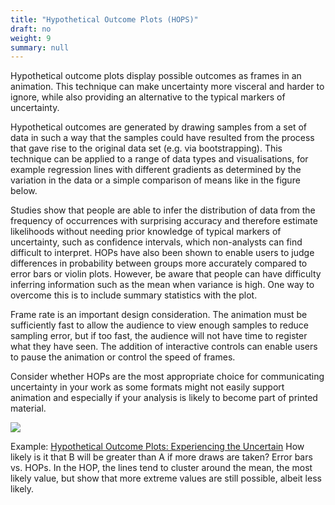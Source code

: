 ```yaml
---
title: "Hypothetical Outcome Plots (HOPS)"
draft: no
weight: 9
summary: null
---
```


Hypothetical outcome plots display possible outcomes as frames in an animation. This technique can make uncertainty more visceral and harder to ignore, while also providing an alternative to the typical markers of uncertainty.

Hypothetical outcomes are generated by drawing samples from a set of data in such a way that the samples could have resulted from the process that gave rise to the original data set (e.g. via bootstrapping). This technique can be applied to a range of data types and visualisations, for example regression lines with different gradients as determined by the variation in the data or a simple comparison of means like in the figure below.

Studies show that people are able to infer the distribution of data from the frequency of occurrences with surprising accuracy and therefore estimate likelihoods without needing prior knowledge of typical markers of uncertainty, such as confidence intervals, which non-analysts can find difficult to interpret. HOPs have also been shown to enable users to judge differences in probability between groups more accurately compared to error bars or violin plots. However, be aware that people can have difficulty inferring information such as the mean when variance is high. One way to overcome this is to include summary statistics with the plot.

Frame rate is an important design consideration. The animation must be sufficiently fast to allow the audience to view enough samples to reduce sampling error, but if too fast, the audience will not have time to register what they have seen. The addition of interactive controls can enable users to pause the animation or control the speed of frames.

Consider whether HOPs are the most appropriate choice for communicating uncertainty in your work as some formats might not easily support animation and especially if your analysis is likely to become part of printed material.

![](/images/hop.gif)

Example: [Hypothetical Outcome Plots: Experiencing the Uncertain](https://medium.com/hci-design-at-uw/hypothetical-outcomes-plots-experiencing-the-uncertain-b9ea60d7c740) 
How likely is it that B will be greater than A if more draws are taken? Error bars vs. HOPs. In the HOP, the lines tend to cluster around the mean, the most likely value, but show that more extreme values are still possible, albeit less likely.